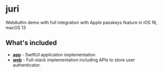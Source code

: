 juri
===

WebAuthn demo with full integration with Apple passkeys feature in iOS 16, macOS 13

What's included
---

- [**app**](./app) - SwiftUI application implementation
- [**web**](./web) - Full-stack implementation including APIs to store user authenticator.
